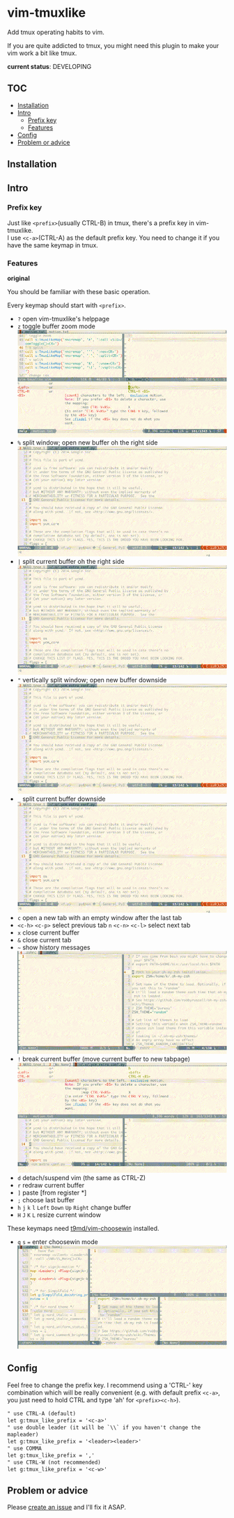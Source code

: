 # vim-tmuxlike
Add tmux operating habits to vim.

If you are quite addicted to tmux, you might need this plugin to make your vim work a bit like tmux.

**current status**: DEVELOPING

## TOC

<!-- vim-markdown-toc GFM -->

* [Installation](#installation)
* [Intro](#intro)
    * [Prefix key](#prefix-key)
    * [Features](#features)
* [Config](#config)
* [Problem or advice](#problem-or-advice)

<!-- vim-markdown-toc -->

## Installation

## Intro

### Prefix key

Just like `<prefix>`(usually CTRL-B) in tmux, there's a prefix key in vim-tmuxlike.<br>
I use `<c-a>`(CTRL-A) as the default prefix key. You need to change it if you have the same keymap in tmux.

### Features

**original**

You should be familiar with these basic operation.

Every keymap should start with `<prefix>`.

-   `?`   open vim-tmuxlike's helppage
-   `z`   toggle buffer zoom mode
    ![](https://raw.githubusercontent.com/Karmenzind/i/master/vim-tmuxlike/toggle_zoom.gif)
-   `%`   split window; open new buffer oh the right side
    ![](https://raw.githubusercontent.com/Karmenzind/i/master/vim-tmuxlike/vsplit_new.gif)
-   `|`   split current buffer oh the right side
    ![](https://raw.githubusercontent.com/Karmenzind/i/master/vim-tmuxlike/vsplit_cur.gif)
-   `"`   vertically split window; open new buffer downside
    ![](https://raw.githubusercontent.com/Karmenzind/i/master/vim-tmuxlike/split_new.gif)
-   `_`   split current buffer downside
    ![](https://raw.githubusercontent.com/Karmenzind/i/master/vim-tmuxlike/split_cur.gif)
-   `c`   open a new tab with an empty window after the last tab
-   `<c-h>` `<c-p>`  select previous tab
    `n` `<c-n>` `<c-l>`  select next tab
-   `x`   close current buffer
-   `&`   close current tab
-   `~`   show history messages
    ![](https://raw.githubusercontent.com/Karmenzind/i/master/vim-tmuxlike/hist_msg.gif)
-   `!`   break current buffer (move current buffer to new tabpage)
    ![](https://raw.githubusercontent.com/Karmenzind/i/master/vim-tmuxlike/break_cur.gif)
-   `d`   detach/suspend vim (the same as CTRL-Z)
-   `r`   redraw current buffer
-   `]`   paste [from register *]
-   `;`   choose last buffer
-   `h` `j` `k` `l` `Left` `Down` `Up` `Right`  change buffer
-   `H` `J` `K` `L`  resize current window 

These keymaps need [t9md/vim-choosewin](https://github.com/t9md/vim-choosewin) installed.
-   `q` `s` `=`  enter choosewin mode
    ![choose_win](https://raw.githubusercontent.com/Karmenzind/i/master/vim-tmuxlike/choose_win.gif)

## Config

Feel free to change the prefix key.
I recommend using a 'CTRL-' key combination which will be really convenient (e.g. with default prefix `<c-a>`, you just need to hold CTRL and type 'ah' for `<prefix><c-h>`).

```vim
" use CTRL-A (default)
let g:tmux_like_prefix = '<c-a>'
" use double leader (it will be `\\` if you haven't change the mapleader)
let g:tmux_like_prefix = '<leader><leader>' 
" use COMMA
let g:tmux_like_prefix = ','
" use CTRL-W (not recommended)
let g:tmux_like_prefix = '<c-w>'
```

## Problem or advice

Please [create an issue](https://github.com/Karmenzind/vim-tmuxlike/issues/new) and I'll fix it ASAP.
